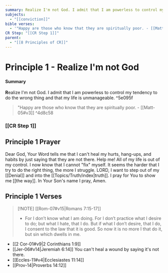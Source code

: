```yaml
---
summary: Realize I'm not God. I admit that I am powerless to control my tendency to do the wrong thing and that my life is unmanageable.
subjects:
  - "[[conviction]]"
bible verses:
  - '"Happy are those who know that they are spiritually poor. - [[Matt-05#v3]]'
CR Step: "[[CR Step 1]]"
parent:
  - "[[8 Principles of CR]]"
---
```

# Principle 1 - Realize I'm not God

#### Summary
**R**ealize I'm not God. I admit that I am powerless to control my tendency to do the wrong thing and that my life is unmanageable.  ^5e095f
>"Happy are those who know that they are spiritually poor. - [[Matt-05#v3]] 
^4d8c58
### [[CR Step 1]] 

## Principle 1 Prayer
Dear God, Your Word tells me that I can't heal my hurts, hang-ups, and habits by just saying that they are not there. Help me! All of my life is out of my control. I now know that I cannot "fix" myself. It seems the harder that I try to do the right thing, the more I struggle. LORD, I want to step out of my [[Denial]] and into the [[Topics/Truth/index|truth]]. I pray for You to show me [[the way]]. In Your Son's name I pray, Amen. 

## Principle 1 Verses

> [!NOTE] [[Rom-07#v15|Romans 7:15-17]]
> - For I don’t know what I am doing. For I don’t practice what I desire to do; but what I hate, that I do.
But if what I don’t desire, that I do, I consent to the law that it is good.
So now it is no more I that do it, but sin which dwells in me. 

- [[2 Cor-01#v9|2 Corinthians 1:9]] 
- [[Jer-06#v14|Jeremiah 6:14]] You can't heal a wound by saying it's not there. 
- [[Eccles-11#v4|Ecclesiastes 11:14]] 
- [[Prov-14|Proverbs 14:12]]
